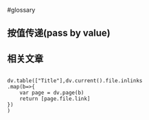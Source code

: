 #glossary

## 按值传递(pass by value)



## 相关文章

```dataviewjs

dv.table(["Title"],dv.current().file.inlinks
.map(b=>{
    var page = dv.page(b)
    return [page.file.link]
})
)

```

